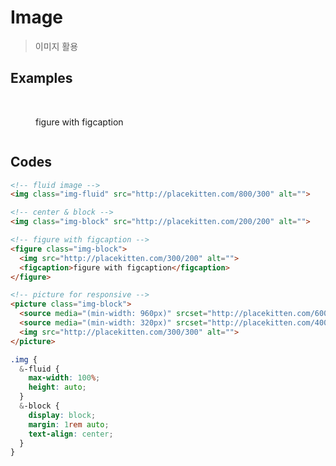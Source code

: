 # Image

> 이미지 활용

## Examples

<div class="box box-row">
  <img class="img-fluid" src="http://placekitten.com/800/300" alt="">
  <img class="img-block" src="http://placekitten.com/200/200" alt="">
  <figure class="img-block">
    <img src="http://placekitten.com/300/200" alt="">
    <figcaption>figure with figcaption</figcaption>
  </figure>
  <picture class="img-block">
    <source media="(min-width: 960px)" srcset="http://placekitten.com/600/300">
    <source media="(min-width: 320px)" srcset="http://placekitten.com/400/300">
    <img src="http://placekitten.com/300/300" alt="">
  </picture>
</div>

## Codes

<CodeGroup>
  <CodeGroupItem title="html">

```html
<!-- fluid image -->
<img class="img-fluid" src="http://placekitten.com/800/300" alt="">

<!-- center & block -->
<img class="img-block" src="http://placekitten.com/200/200" alt="">

<!-- figure with figcaption -->
<figure class="img-block">
  <img src="http://placekitten.com/300/200" alt="">
  <figcaption>figure with figcaption</figcaption>
</figure>

<!-- picture for responsive -->
<picture class="img-block">
  <source media="(min-width: 960px)" srcset="http://placekitten.com/600/300">
  <source media="(min-width: 320px)" srcset="http://placekitten.com/400/300">
  <img src="http://placekitten.com/300/300" alt="">
</picture>
```

  </CodeGroupItem>
  <CodeGroupItem title="SCSS">

```scss
.img {
  &-fluid {
    max-width: 100%;
    height: auto;
  }
  &-block {
    display: block;
    margin: 1rem auto;
    text-align: center;
  }
}
```

  </CodeGroupItem>
</CodeGroup>

<style lang="scss" scoped>
.img {
  &-fluid {
    max-width: 100%;
    height: auto;
  }
  &-block {
    display: block;
    margin: 1rem auto;
    text-align: center;
  }
}
</style>